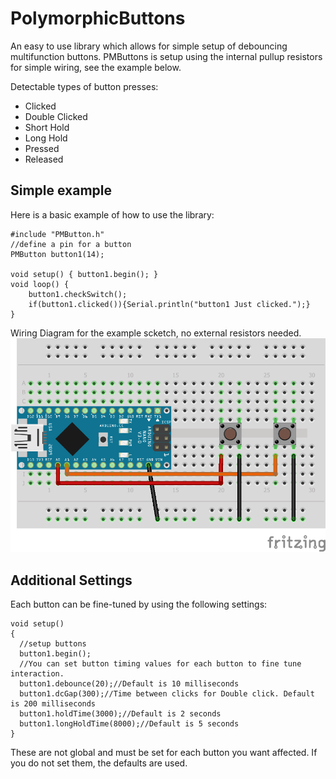 # PolymorphicButtons
An easy to use library which allows for simple setup of debouncing multifunction buttons. PMButtons is setup using the internal pullup resistors for simple wiring, see the example below.

Detectable types of button presses:
* Clicked
* Double Clicked
* Short Hold
* Long Hold
* Pressed
* Released

## Simple example
Here is a basic example of how to use the library:

	#include "PMButton.h"
	//define a pin for a button
	PMButton button1(14);

	void setup() { button1.begin(); }
	void loop() { 
		button1.checkSwitch();
		if(button1.clicked()){Serial.println("button1 Just clicked.");}
	}
	
Wiring Diagram for the example scketch, no external resistors needed.
![Wiring with internal pullup resistor](https://github.com/JCWentzel/PolymorphicButtons/raw/Images/Images/PMButtons_bb.png)

## Additional Settings
Each button can be fine-tuned by using the following settings: 

	void setup()
	{ 
	  //setup buttons
	  button1.begin();
	  //You can set button timing values for each button to fine tune interaction.
	  button1.debounce(20);//Default is 10 milliseconds
	  button1.dcGap(300);//Time between clicks for Double click. Default is 200 milliseconds
	  button1.holdTime(3000);//Default is 2 seconds
	  button1.longHoldTime(8000);//Default is 5 seconds
	}

These are not global and must be set for each button you want affected. If you do not set them, the defaults are used.
